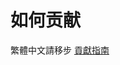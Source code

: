 # 如何贡献

繁體中文請移步 [貢獻指南](https://github.com/billryan/algorithm-exercise/blob/master/contributing_zh-tw.md)

